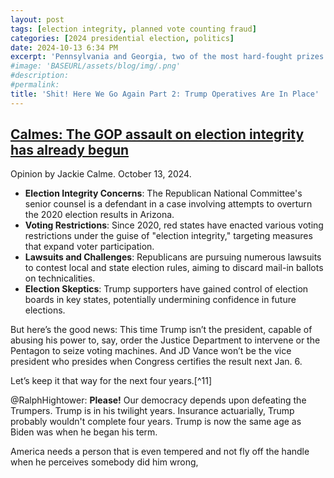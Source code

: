 ```yaml
---
layout: post
tags: [election integrity, planned vote counting fraud]
categories: [2024 presidential election, politics]
date: 2024-10-13 6:34 PM
excerpt: 'Pennsylvania and Georgia, two of the most hard-fought prizes for Trump and Harris, are the states that most worry election experts. MAGA loyalists are in place in Georgia at the state and county level. They control the state board and have authorized county officials to withhold vote certifications for any “reasonable inquiry” they might conjure; ordered that ballots be counted by hand, a time-consuming and mistake-prone practice; and insisted on naming vote monitors for Democratic-leaning Fulton County, home to Atlanta and a plurality of Black residents. Democrats and voting groups are suing.'
#image: 'BASEURL/assets/blog/img/.png'
#description:
#permalink:
title: 'Shit! Here We Go Again Part 2: Trump Operatives Are In Place'
---
```



## [Calmes: The GOP assault on election integrity has already begun](https://www.latimes.com/opinion/story/2024-10-13/election-voter-fraud-pennsylvania)

Opinion by Jackie Calme. October 13, 2024.

- **Election Integrity Concerns**: The Republican National Committee's senior counsel is a defendant in a case involving attempts to overturn the 2020 election results in Arizona.
- **Voting Restrictions**: Since 2020, red states have enacted various voting restrictions under the guise of "election integrity," targeting measures that expand voter participation.
- **Lawsuits and Challenges**: Republicans are pursuing numerous lawsuits to contest local and state election rules, aiming to discard mail-in ballots on technicalities.
- **Election Skeptics**: Trump supporters have gained control of election boards in key states, potentially undermining confidence in future elections.

But here’s the good news: This time Trump isn’t the president, capable of abusing his power to, say, order the Justice Department to intervene or the Pentagon to seize voting machines. And JD Vance won’t be the vice president who presides when Congress certifies the result next Jan. 6.

Let’s keep it that way for the next four years.[^11]

@RalphHightower: **Please!** Our democracy depends upon defeating the Trumpers. Trump is in his twilight years. Insurance ac​tu​ar​i​al​ly, Trump probably wouldn't complete four years. Trump is now the same age as Biden was when he began his term.

America needs a person that is even tempered and not fly off the handle when he perceives somebody did him wrong,
